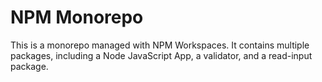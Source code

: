 # NPM Monorepo 

This is a monorepo managed with NPM Workspaces. It contains multiple packages, including a Node JavaScript App, a validator, and a read-input package.